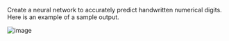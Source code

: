 Create a neural network to accurately predict handwritten numerical digits. Here is an example of a sample output.

![image](https://github.com/akregmi/Handwriting-Recognition/assets/58271045/caf45367-7ca3-40c5-a364-85cc78e35527)
